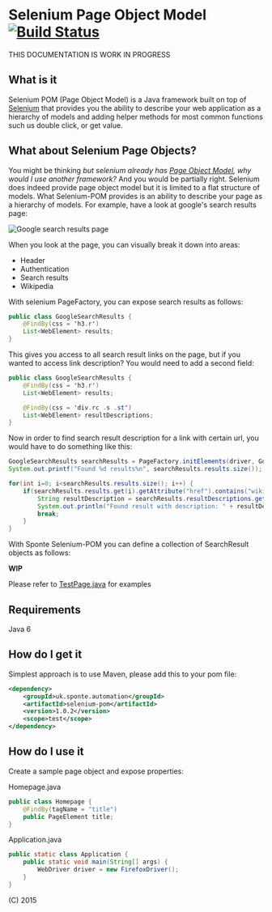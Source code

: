 # Selenium Page Object Model [![Build Status](https://travis-ci.org/sponte/selenium-pom.svg?branch=develop)](https://travis-ci.org/sponte/selenium-pom) #

THIS DOCUMENTATION IS WORK IN PROGRESS

## What is it ##

Selenium POM (Page Object Model) is a Java framework built on top of [Selenium](https://github.com/SeleniumHQ/selenium) that provides you the ability to describe your web application as a hierarchy of models and adding helper methods for most common functions such us double click, or get value.

## What about Selenium Page Objects? ##

You might be thinking _but selenium already has [Page Object Model](https://code.google.com/p/selenium/wiki/PageObjects), why would I use another framework?_ And you would be partially right. Selenium does indeed provide page object model but it is limited to a flat structure of models. What Selenium-POM provides is an ability to describe your page as a hierarchy of models. For example, have a look at google's search results page:

![Google search results page](https://cdn.pbrd.co/images/8mWndwr.png)

When you look at the page, you can visually break it down into areas:

- Header
- Authentication
- Search results
- Wikipedia

With selenium PageFactory, you can expose search results as follows:

```java
public class GoogleSearchResults {
    @FindBy(css = 'h3.r')
    List<WebElement> results;
}
```

This gives you access to all search result links on the page, but if you wanted to access link description? You would need to add a second field:

```java
public class GoogleSearchResults {
    @FindBy(css = 'h3.r')
    List<WebElement> results;

    @FindBy(css = 'div.rc .s .st')
    List<WebElement> resultDescriptions;
}
```

Now in order to find search result description for a link with certain url, you would have to do something like this:

```java
GoogleSearchResults searchResults = PageFactory.initElements(driver, GoogleSearchResults.class);
System.out.printf("Found %d results%n", searchResults.results.size());

for(int i=0; i<searchResults.results.size(); i++) {
    if(searchResults.results.get(i).getAttribute("href").contains("wikipedia")) {
        String resultDescription = searchResults.resultDescriptions.get(i).getText();
        System.out.println("Found result with description: " + resultDescription);
        break;
    }
}
```

With Sponte Selenium-POM you can define a collection of SearchResult objects as follows:

**WIP**

Please refer to [TestPage.java](src/test/java/uk/sponte/automation/seleniumpom/testobjects/pages/TestPage.java) for examples

## Requirements ##

Java 6

## How do I get it ##

Simplest approach is to use Maven, please add this to your pom file:

```xml
<dependency>
    <groupId>uk.sponte.automation</groupId>
    <artifactId>selenium-pom</artifactId>
    <version>1.0.2</version>
    <scope>test</scope>
</dependency>
```

## How do I use it ##

Create a sample page object and expose properties:

Homepage.java

```java
public class Homepage {
    @FindBy(tagName = "title")
    public PageElement title;
}
```

Application.java

```java
public static class Application {
    public static void main(String[] args) {
        WebDriver driver = new FirefoxDriver();
    }
}
```

(C) 2015
